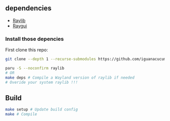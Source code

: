 ## dependencies

- [Raylib](https://github.com/raysan5/raylib)
- [Raygui](https://github.com/raysan5/raygui)

### Install those depencies

First clone this repo:

```sh
git clone --depth 1 --recurse-submodules https://github.com/iguanacucumber/fiscatal
```

```sh
paru -S --noconfirm raylib
# OR
make deps # Compile a Wayland version of raylib if needed
# Overide your system raylib !!!
```

## Build

```sh
make setup # Update build config
make # Compile
```
